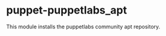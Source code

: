 puppet-puppetlabs\_apt
=====================

This module installs the puppetlabs community apt repository.

